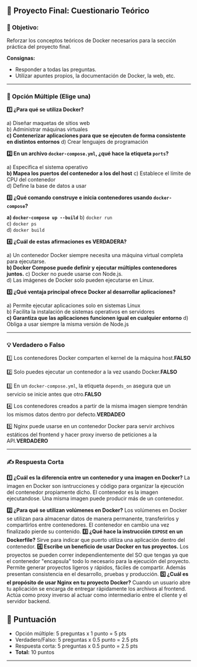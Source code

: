 ## 📝 Proyecto Final: Cuestionario Teórico

### 🎯 Objetivo:

Reforzar los conceptos teóricos de Docker necesarios para la sección práctica del proyecto final.

**Consignas:**

- Responder a todas las preguntas.
- Utilizar apuntes propios, la documentación de Docker, la web, etc.

---

### **🧩 Opción Múltiple (Elige una)**

**1️⃣ ¿Para qué se utiliza Docker?**

a) Diseñar maquetas de sitios web  
b) Administrar máquinas virtuales  
**c) Contenerizar aplicaciones para que se ejecuten de forma consistente en distintos entornos**
d) Crear lenguajes de programación

**2️⃣ En un archivo `docker-compose.yml`, ¿qué hace la etiqueta `ports`?**

a) Especifica el sistema operativo  
**b) Mapea los puertos del contenedor a los del host**
c) Establece el límite de CPU del contenedor  
d) Define la base de datos a usar

**3️⃣ ¿Qué comando construye e inicia contenedores usando `docker-compose`?**

**a) `docker-compose up --build`** 
b) `docker run`  
c) `docker ps`  
d) `docker build`

**4️⃣ ¿Cuál de estas afirmaciones es VERDADERA?**

a) Un contenedor Docker siempre necesita una máquina virtual completa para ejecutarse.  
**b) Docker Compose puede definir y ejecutar múltiples contenedores juntos.**
c) Docker no puede usarse con Node.js.  
d) Las imágenes de Docker solo pueden ejecutarse en Linux.

**5️⃣ ¿Qué ventaja principal ofrece Docker al desarrollar aplicaciones?**

a) Permite ejecutar aplicaciones solo en sistemas Linux  
b) Facilita la instalación de sistemas operativos en servidores  
**c) Garantiza que las aplicaciones funcionen igual en cualquier entorno** 
d) Obliga a usar siempre la misma versión de Node.js

---

### **💡 Verdadero o Falso**

1️⃣ Los contenedores Docker comparten el kernel de la máquina host.**FALSO**

2️⃣ Solo puedes ejecutar un contenedor a la vez usando Docker.**FALSO**

3️⃣ En un `docker-compose.yml`, la etiqueta `depends_on` asegura que un servicio se inicie antes que otro.**FALSO**

4️⃣ Los contenedores creados a partir de la misma imagen siempre tendrán los mismos datos dentro por defecto.**VERDADEO**

5️⃣ Nginx puede usarse en un contenedor Docker para servir archivos estáticos del frontend y hacer proxy inverso de peticiones a la API.**VERDADERO**

--- 

### **✍️ Respuesta Corta**

**1️⃣ ¿Cuál es la diferencia entre un contenedor y una imagen en Docker?**
La imagen en Docker son isntrucciones y código para organizar la ejecución del contenedor propiamente dicho. El contenedor es la imagen ejecutandose. Una misma imagen puede producir más de un contenedor. 

**2️⃣ ¿Para qué se utilizan volúmenes en Docker?**
Los volúmenes en Docker se utilizan para almacenar datos de manera permanente, transferirlos y compartirlos entre contenedores. El contenedor en cambio una vez finalizado pierde su contenido. 
**3️⃣ ¿Qué hace la instrucción `EXPOSE` en un Dockerfile?**
Sirve para indicar que puerto utiliza una aplicación dentro del contenedor.
**4️⃣ Escribe un beneficio de usar Docker en tus proyectos.**
Los proyectos se pueden correr independientemente del SO que tengas ya que el contenedor "encapsula" todo lo necesario para la ejecución del proyecto. Permite generar proyectos ligeros y rápidos, fáciles de compartir. Además presentan consistencia en el desarrollo, pruebas y producción. 
**5️⃣ ¿Cuál es el propósito de usar Nginx en tu proyecto Docker?**
Cuando un usuario abre tu aplicación se encarga de entregar rápidamente los archivos al frontend. Actúa como proxy inverso al actuar como intermediario entre el cliente y el servidor backend. 

## 🏅 Puntuación

- Opción múltiple: 5 preguntas x 1 punto = 5 pts
- Verdadero/Falso: 5 preguntas x 0.5 punto = 2.5 pts
- Respuesta corta: 5 preguntas x 0.5 punto = 2.5 pts
- **Total:** 10 puntos

---
